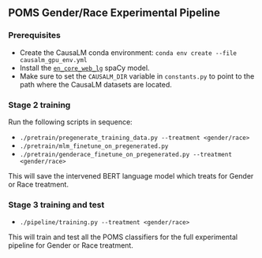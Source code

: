 ## POMS Gender/Race Experimental Pipeline

### Prerequisites
- Create the CausaLM conda environment: `conda env create --file causalm_gpu_env.yml`
- Install the [`en_core_web_lg`](https://spacy.io/models/en#en_core_web_lg) spaCy model.
- Make sure to set the `CAUSALM_DIR` variable in `constants.py` to point to the path where the CausaLM datasets are located.
### Stage 2 training
Run the following scripts in sequence:
- `./pretrain/pregenerate_training_data.py --treatment <gender/race>`
- `./pretrain/mlm_finetune_on_pregenerated.py`
- `./pretrain/genderace_finetune_on_pregenerated.py --treatment <gender/race>`

This will save the intervened BERT language model which treats for Gender or Race treatment.

### Stage 3 training and test
- `./pipeline/training.py --treatment <gender/race>`

This will train and test all the POMS classifiers for the full experimental pipeline for Gender or Race treatment.
